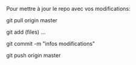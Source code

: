 Pour mettre à jour le repo avec vos modifications:

git pull origin master

git add (files) ...

git commit -m "infos modifications"

git push origin master
